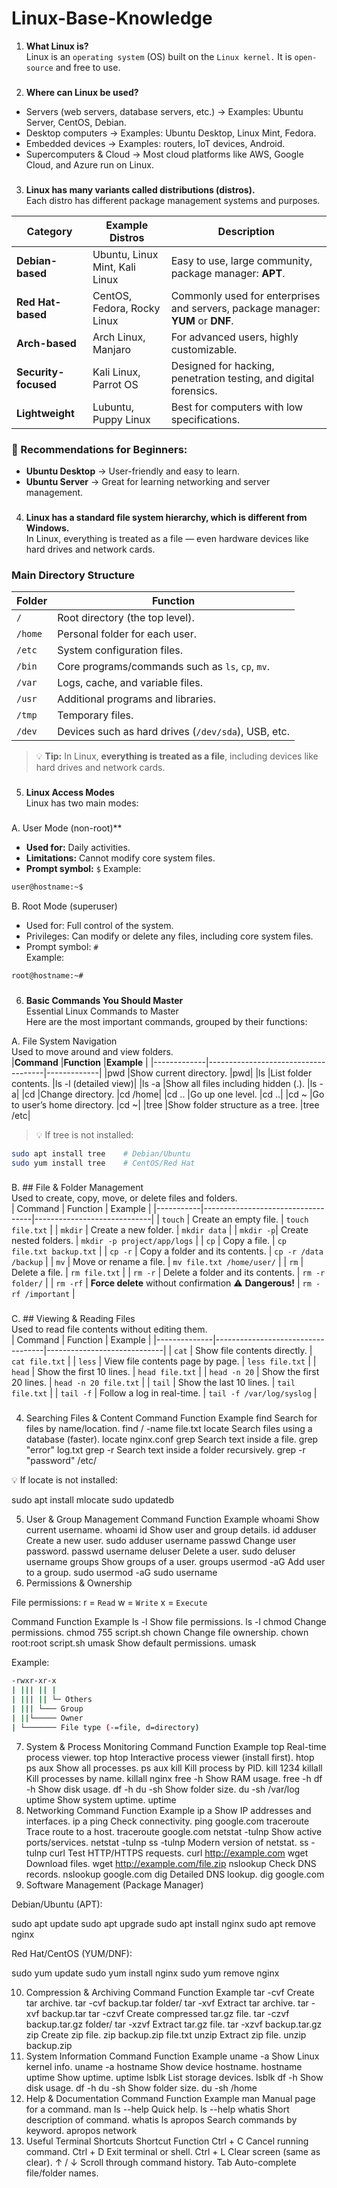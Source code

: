 # Linux-Base-Knowledge

1.  **What Linux is?**  
Linux is an `operating system` (OS) built on the `Linux kernel.` It is `open-source` and free to use.
###

2.  **Where can Linux be used?**

- Servers (web servers, database servers, etc.) → Examples: Ubuntu Server, CentOS, Debian.
- Desktop computers → Examples: Ubuntu Desktop, Linux Mint, Fedora.
- Embedded devices → Examples: routers, IoT devices, Android.
- Supercomputers & Cloud → Most cloud platforms like AWS, Google Cloud, and Azure run on Linux.
###

3.  **Linux has many variants called distributions (distros).**  
Each distro has different package management systems and purposes.

| **Category**         | **Example Distros**               | **Description** |
|----------------------|-----------------------------------|-----------------|
| **Debian-based**     | Ubuntu, Linux Mint, Kali Linux    | Easy to use, large community, package manager: **APT**. |
| **Red Hat-based**    | CentOS, Fedora, Rocky Linux       | Commonly used for enterprises and servers, package manager: **YUM** or **DNF**. |
| **Arch-based**       | Arch Linux, Manjaro               | For advanced users, highly customizable. |
| **Security-focused** | Kali Linux, Parrot OS             | Designed for hacking, penetration testing, and digital forensics. |
| **Lightweight**      | Lubuntu, Puppy Linux              | Best for computers with low specifications. |

### 🔹 Recommendations for Beginners:
- **Ubuntu Desktop** → User-friendly and easy to learn.  
- **Ubuntu Server** → Great for learning networking and server management.
###

4.  **Linux has a standard file system hierarchy, which is different from Windows.**  
In Linux, everything is treated as a file — even hardware devices like hard drives and network cards.

### **Main Directory Structure**

| **Folder** | **Function** |
|------------|--------------|
| `/`        | Root directory (the top level). |
| `/home`    | Personal folder for each user. |
| `/etc`     | System configuration files. |
| `/bin`     | Core programs/commands such as `ls`, `cp`, `mv`. |
| `/var`     | Logs, cache, and variable files. |
| `/usr`     | Additional programs and libraries. |
| `/tmp`     | Temporary files. |
| `/dev`     | Devices such as hard drives (`/dev/sda`), USB, etc. |

> 💡 **Tip:** In Linux, **everything is treated as a file**, including devices like hard drives and network cards.
###

5. **Linux Access Modes**  
Linux has two main modes:
###
A. User Mode (non-root)**  
- **Used for:** Daily activities.
- **Limitations:** Cannot modify core system files.  
- **Prompt symbol:** `$`
Example:
```bash
user@hostname:~$
```
B. Root Mode (superuser)  
- Used for: Full control of the system.  
- Privileges: Can modify or delete any files, including core system files.  
- Prompt symbol: `#`  
Example:
```bash
root@hostname:~#
```
###

6. **Basic Commands You Should Master**  
Essential Linux Commands to Master  
Here are the most important commands, grouped by their functions:  

A. File System Navigation  
Used to move around and view folders.  
|**Command**  |**Function**                         |**Example**  |
|-------------|-------------------------------------|-------------|
|pwd	        |Show current directory.	            |pwd|
|ls	          |List folder contents.	              |ls -l (detailed view)|
|ls -a        |Show all files including hidden (.).	|ls -a|
|cd	          |Change directory.	                  |cd /home|
|cd ..	      |Go up one level.	                    |cd ..|
|cd ~	        |Go to user’s home directory.	        |cd ~|
|tree	        |Show folder structure as a tree.	    |tree /etc|

> 💡 If tree is not installed:
```bash
sudo apt install tree    # Debian/Ubuntu
sudo yum install tree    # CentOS/Red Hat
```
###

B. ## File & Folder Management  
Used to create, copy, move, or delete files and folders.  
| Command   | Function                          | Example                     |
|-----------|-----------------------------------|-----------------------------|
| `touch`   | Create an empty file.            | `touch file.txt`            |
| `mkdir`   | Create a new folder.             | `mkdir data`                |
| `mkdir -p`| Create nested folders.           | `mkdir -p project/app/logs` |
| `cp`      | Copy a file.                      | `cp file.txt backup.txt`    |
| `cp -r`   | Copy a folder and its contents.   | `cp -r /data /backup`       |
| `mv`      | Move or rename a file.            | `mv file.txt /home/user/`   |
| `rm`      | Delete a file.                    | `rm file.txt`               |
| `rm -r`   | Delete a folder and its contents. | `rm -r folder/`             |
| `rm -rf`  | **Force delete** without confirmation ⚠ **Dangerous!** | `rm -rf /important` |
###

C. ## Viewing & Reading Files   
Used to read file contents without editing them.   
| Command      | Function                          | Example                     |
|--------------|-----------------------------------|-----------------------------|
| `cat`        | Show file contents directly.      | `cat file.txt`              |
| `less`       | View file contents page by page.  | `less file.txt`             |
| `head`       | Show the first 10 lines.          | `head file.txt`             |
| `head -n 20` | Show the first 20 lines.          | `head -n 20 file.txt`       |
| `tail`       | Show the last 10 lines.           | `tail file.txt`             |
| `tail -f`    | Follow a log in real-time.        | `tail -f /var/log/syslog`   |
###

4. Searching Files & Content
Command	Function	Example
find	Search for files by name/location.	find / -name file.txt
locate	Search files using a database (faster).	locate nginx.conf
grep	Search text inside a file.	grep "error" log.txt
grep -r	Search text inside a folder recursively.	grep -r "password" /etc/

💡 If locate is not installed:

sudo apt install mlocate
sudo updatedb

5. User & Group Management
Command	Function	Example
whoami	Show current username.	whoami
id	Show user and group details.	id
adduser	Create a new user.	sudo adduser username
passwd	Change user password.	passwd username
deluser	Delete a user.	sudo deluser username
groups	Show groups of a user.	groups
usermod -aG	Add user to a group.	sudo usermod -aG sudo username
6. Permissions & Ownership

File permissions:
r = `Read`
w = `Write`
x = `Execute`

Command	Function	Example
ls -l	Show file permissions.	ls -l
chmod	Change permissions.	chmod 755 script.sh
chown	Change file ownership.	chown root:root script.sh
umask	Show default permissions.	umask

Example:
```bash
-rwxr-xr-x
| ||| || |
| ||| || └─ Others
| ||| └─── Group
| ||└───── Owner
| └─────── File type (-=file, d=directory)
```
7. System & Process Monitoring
Command	Function	Example
top	Real-time process viewer.	top
htop	Interactive process viewer (install first).	htop
ps aux	Show all processes.	ps aux
kill	Kill process by PID.	kill 1234
killall	Kill processes by name.	killall nginx
free -h	Show RAM usage.	free -h
df -h	Show disk usage.	df -h
du -sh	Show folder size.	du -sh /var/log
uptime	Show system uptime.	uptime
8. Networking
Command	Function	Example
ip a	Show IP addresses and interfaces.	ip a
ping	Check connectivity.	ping google.com
traceroute	Trace route to a host.	traceroute google.com
netstat -tulnp	Show active ports/services.	netstat -tulnp
ss -tulnp	Modern version of netstat.	ss -tulnp
curl	Test HTTP/HTTPS requests.	curl http://example.com
wget	Download files.	wget http://example.com/file.zip
nslookup	Check DNS records.	nslookup google.com
dig	Detailed DNS lookup.	dig google.com
9. Software Management (Package Manager)

Debian/Ubuntu (APT):

sudo apt update
sudo apt upgrade
sudo apt install nginx
sudo apt remove nginx


Red Hat/CentOS (YUM/DNF):

sudo yum update
sudo yum install nginx
sudo yum remove nginx

10. Compression & Archiving
Command	Function	Example
tar -cvf	Create tar archive.	tar -cvf backup.tar folder/
tar -xvf	Extract tar archive.	tar -xvf backup.tar
tar -czvf	Create compressed tar.gz file.	tar -czvf backup.tar.gz folder/
tar -xzvf	Extract tar.gz file.	tar -xzvf backup.tar.gz
zip	Create zip file.	zip backup.zip file.txt
unzip	Extract zip file.	unzip backup.zip
11. System Information
Command	Function	Example
uname -a	Show Linux kernel info.	uname -a
hostname	Show device hostname.	hostname
uptime	Show uptime.	uptime
lsblk	List storage devices.	lsblk
df -h	Show disk usage.	df -h
du -sh	Show folder size.	du -sh /home
12. Help & Documentation
Command	Function	Example
man <command>	Manual page for a command.	man ls
<command> --help	Quick help.	ls --help
whatis	Short description of command.	whatis ls
apropos	Search commands by keyword.	apropos network
13. Useful Terminal Shortcuts
Shortcut	Function
Ctrl + C	Cancel running command.
Ctrl + D	Exit terminal or shell.
Ctrl + L	Clear screen (same as clear).
↑ / ↓	Scroll through command history.
Tab	Auto-complete file/folder names.
